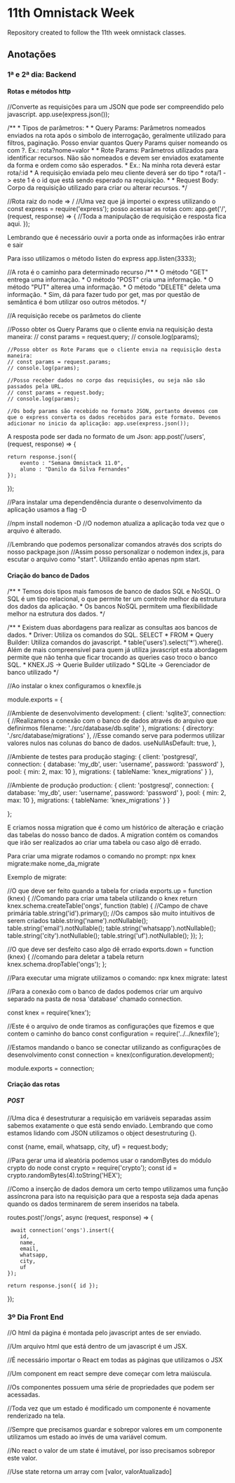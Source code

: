 <h1>11th Omnistack Week</h1>
<p>Repository created to follow the 11th week omnistack classes.</p>

<h2>Anotações</h2>

<h3>1ª e 2ª dia: Backend</h3>

<h4>Rotas e métodos http</h4>
<p>
//Converte as requisições para um JSON que pode ser compreendido pelo javascript. 
app.use(express.json());</p>

<p>
/**
 * Tipos de parâmetros:
 * 
 * Query Params: Parâmetros nomeados enviados na rota após o simbolo de interrogação, geralmente utilizado para filtros, paginação. Posso enviar quantos Query Params quiser nomeando os com ?. Ex.: rota?nome=valor
 * 
 * Rote Params: Parâmetros utilizados para identificar recursos. Não são nomeados e devem ser enviados exatamente da forma e ordem como são esperados. 
 * Ex.: Na minha rota deverá estar rota/:id 
 * A requisição enviada pelo meu cliente deverá ser do tipo
 * rota/1 -> este 1 é o id que está sendo esperado na requisição.
 * 
 * Request Body: Corpo da requisição utilizado para criar ou alterar recursos.
 */</p>

<p>
//Rota raiz do node => /
//Uma vez que já importei o express utilizando o
const express = require('express'); posso acessar as rotas com:
app.get('/',(request, response) => {
    //Toda a manipulação de requisição e resposta fica aqui.
});
</p>

<p>Lembrando que é necessário ouvir a porta onde as informações irão entrar e sair</p>
<p>Para isso utilizamos o método listen do express
    app.listen(3333);
</p>

<p>
//A rota é o caminho para determinado recurso
/**
 * O método "GET" entrega uma informação.
 * O método "POST" cria uma informação.
 * O método "PUT" alterea uma informação.
 * O método "DELETE" deleta uma informação.
 * Sim, dá para fazer tudo por get, mas por questão de semântica é bom utilizar oso outros métodos.
 */</p>

 <p>
 //A requisição recebe os parâmetos do cliente
 </p>

 <p>
   //Posso obter os Query Params que o cliente envia na requisição desta maneira:
    // const params = request.query;
    // console.log(params);

    //Posso obter os Rote Params que o cliente envia na requisição desta maneira:
    // const params = request.params;
    // console.log(params);

    //Posso receber dados no corpo das requisições, ou seja não são passados pela URL.
    // const params = request.body;
    // console.log(params);

    //Os body params são recebido no formato JSON, portanto devemos com que o express converta os dados recebidos para este formato. Devemos adicionar no inicio da aplicação: app.use(express.json());

 </p>

 <p>
 A resposta pode ser dada no formato de um Json:
 app.post('/users',(request, response) => {

  
    return response.json({
        evento : "Semana Omnistack 11.0",
        aluno : "Danilo da Silva Fernandes"
    });
});
 </p>

 <p>//Para instalar uma dependendência durante o desenvolvimento da aplicação usamos a flag -D</p>

<p>
//npm install nodemon -D
//O nodemon atualiza a aplicação toda vez que o arquivo é alterado.
</p>

<p>
//Lembrando que podemos personalizar comandos através dos scripts do nosso packpage.json
//Assim posso personalizar o nodemon index.js, para escutar o arquivo como "start". Utilizando então apenas npm start.
</p>

<h4>Criação do banco de Dados</h4>
<p>
 /**
 * Temos dois tipos mais famosos de banco de dados SQL e NoSQL. O SQL é um tipo relacional, o que permite ter um controle melhor da estrutura dos dados da aplicação.
 * Os bancos NoSQL permitem uma flexibilidade melhor na estrutura dos dados.
 */
 </p>

<p>
/**
 * Existem duas abordagens para realizar as consultas aos bancos de dados.
 * Driver: Utiliza os comandos do SQL. SELECT * FROM
 * Query Builder: Utiliza comandos do javascript.
 * table('users').select('*').where(). Além de mais compreensivel para quem já utiliza javascript esta abordagem permite que não tenha que ficar trocando as queries caso troco o banco SQL.
 * KNEX.JS -> Querie Builder utilizado
 * SQLite -> Gerenciador de banco utilizado
 */
 </p>

 <p>
//Ao instalar o knex configuramos o knexfile.js
 </p>

 <p>
module.exports = {

  //Ambiente de desenvolvimento
  development: {
    client: 'sqlite3',
    connection: { //Realizamos a conexão com o banco de dados através do arquivo que definirmos
      filename: './src/database/db.sqlite'
    }, 
    migrations: {
      directory: './src/database/migrations'
    },
    //Esse comando serve para podermos utilizar valores nulos nas colunas do banco de dados. 
    useNullAsDefault: true,
  },


//Ambiente de testes para produção
  staging: {
    client: 'postgresql',
    connection: {
      database: 'my_db',
      user:     'username',
      password: 'password'
    },
    pool: {
      min: 2,
      max: 10
    },
    migrations: {
      tableName: 'knex_migrations'
    }
  },

//Ambiente de produção
  production: {
    client: 'postgresql',
    connection: {
      database: 'my_db',
      user:     'username',
      password: 'password'
    },
    pool: {
      min: 2,
      max: 10
    },
    migrations: {
      tableName: 'knex_migrations'
    }
  }

};

 </p>

 
<p>
E criamos nossa migration que é como um histórico de alteração e criação das tabelas do nosso banco de dados. A migration contém os comandos que irão ser realizados ao criar uma tabela ou caso algo dê errado.
</p>

<p>
Para criar uma migrate rodamos o comando no prompt:
npx knex migrate:make nome_da_migrate
</p>

<p>Exemplo de migrate:</p>
<p>
//O que deve ser feito quando a tabela for criada
exports.up = function (knex) {
    //Comando para criar uma tabela utilizando o knex
    return knex.schema.createTable('ongs', function (table) {
        //Campo de chave primária
        table.string('id').primary();
        //Os campos são muito intuitivos de serem criados
        table.string('name').notNullable();
        table.string('email').notNullable();
        table.string('whatsapp').notNullable();
        table.string('city').notNullable();
        table.string('uf').notNullable();
    });
};

//O que deve ser desfeito caso algo dê errado
exports.down = function (knex) {
    //comando para deletar a tabela
    return knex.schema.dropTable('ongs');
};
</p>

<p>
//Para executar uma migrate utilizamos o comando:
npx knex migrate: latest
</p>

<p>
//Para a conexão com o banco de dados podemos criar um arquivo separado na pasta de nosa 'database' chamado connection.
</p>

<p>
const knex = require('knex');

//Este é o arquivo de onde tiramos as configurações que fizemos e que contem o caminho do banco
const configuration = require('../../knexfile');

//Estamos mandando o banco se conectar utilizando as configurações de desenvolvimento
const connection = knex(configuration.development);

module.exports = connection;
</p>

<h4>Criação das rotas</h4>

<h5>POST</h5>
<p>
//Uma dica é desestruturar a requisição em variáveis separadas assim sabemos exatamente o que está sendo enviado. Lembrando que como estamos lidando com JSON utilizamos o object desestruturing {}.

const {name, email, whatsapp, city, uf} = request.body;
</p>

<p>
//Para gerar uma id aleatória podemos usar o randomBytes do módulo crypto do node
const crypto = require('crypto');
const id = crypto.randomBytes(4).toString('HEX');
</p>

<p>
//Como a inserção de dados demora um certo tempo utilizamos uma função assíncrona para isto na requisição para que a resposta seja dada apenas quando os dados terminarem de serem inseridos na tabela.

routes.post('/ongs', async (request, response) => {

     await connection('ongs').insert({
        id,
        name,
        email,
        whatsapp,
        city,
        uf
    });

    return response.json({ id });
});
</p>

<h3>3º Dia Front End</h3>

<p>
//O html da página é montada pelo javascript antes de ser enviado.

//Um arquivo html que está dentro de um javascript é um JSX.

//É necessário importar o React em todas as páginas que utilizamos o JSX

//Um component em react sempre deve começar com letra maiúscula.

//Os componentes possuem uma série de propriedades que podem ser acessadas.

//Toda vez que um estado é modificado um componente é novamente renderizado na tela.

 //Sempre que precisamos guardar e sobrepor valores em um componente utilizamos um estado ao invés de uma variável comum.

 //No react o valor de um state é imutável, por isso precisamos sobrepor este valor.

//Use state retorna um array com [valor, valorAtualizado]

</p>